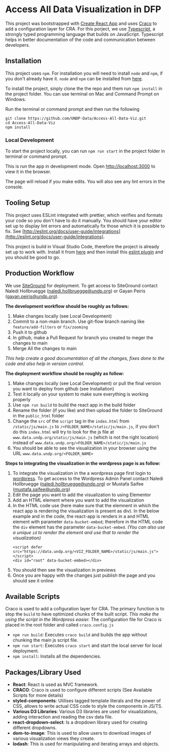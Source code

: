 # Access All Data Visualization in DFP

This project was bootstrapped with [Create React App](https://github.com/facebook/create-react-app) and uses [Craco](https://www.npmjs.com/package/@craco/craco) to add a configuration layer for CRA. For this porject, we use [Typescript](https://www.typescriptlang.org/), a strongly typed programming language that builds on JavaScript. Typescript helps in better documentation of the code and communication between developers.

## Installation

This project uses `npm`. For installation you will need to install `node` and `npm`, if you don't already have it. `node` and `npm` can be installed from [here](https://nodejs.org/en/download/).

To install the project, sinply clone the the repo and them run `npm install` in the project folder. You can use terminal on Mac and Command Prompt on Windows.

Run the terminal or command prompt and then run the following

```
git clone https://github.com/UNDP-Data/Access-All-Data-Viz.git
cd Access-All-Data-Viz
npm install
```
### Local Development

To start the project locally, you can run `npm run start` in the project folder in terminal or command prompt.

This is run the app in development mode. Open [http://localhost:3000](http://localhost:3000) to view it in the browser.

The page will reload if you make edits. You will also see any lint errors in the console.

## Tooling Setup

This project uses ESLint integrated with prettier, which verifies and formats your code so you don't have to do it manually. You should have your editor set up to display lint errors and automatically fix those which it is possible to fix. See [http://eslint.org/docs/user-guide/integrations](http://eslint.org/docs/user-guide/integrations).

This project is build in Visual Studio Code, therefore the project is already set up to work with. Install it from [here](https://code.visualstudio.com/) and then install this [eslint plugin](https://marketplace.visualstudio.com/items?itemName=dbaeumer.vscode-eslint) and you should be good to go.

## Production Workflow

We use [SiteGround](https://tools.siteground.com/filemanager?siteId=TFE3MFlYOEpJUT09) for deployment. To get access to SiteGround contact Naledi Hollbruegge (naledi.hollbruegge@undp.org) or Gayan Peiris (gayan.peiris@undp.org).

__The development workflow should be roughly as follows:__
1. Make changes locally (see Local Development)
2. Commit to a non-main branch. Use git-flow branch naming like `feature/add-filters` or `fix/zooming`
3. Push it to github
4. In github, make a Pull Request for branch you created to meger the changes to main
5. Merge All the changes to main

_This help create a good documentation of all the changes, fixes done to the code and also help in version control._

__The deployment workflow should be roughly as follow:__
1. Make changes locally (see Local Development) or pull the final version you want to deploy from github (see Installation)
2. Test it locally on your system to make sure everything is working properly
3. Use `npm run build` to build the react app in the build folder
4. Rename the folder (if you like) and then upload the folder to SiteGround in the `public_html` folder
5. Change the `src` of the `script` tag in the `index.html` from `/static/js/main.js` to `/<FOLDER_NAME>/static/js/main.js`, if you don't do this `index.html` will try to look for the js file at `www.data.undp.org/static/js/main.js` (which is not the right location) instead of `www.data.undp.org/<FOLDER_NAME>/static/js/main.js`
6. You should be able to see the visualization in your browser using the URL `www.data.undp.org/<FOLDER_NAME>`

__Steps to integrating the visualization in the wordpress page is as follow:__
1. To integrate the visualization in the a wordpress page first login to [wordpress](https://data.undp.org/wp-admin). To get access to the Wordpress Admin Panel contact Naledi Hollbruegge (naledi.hollbruegge@undp.org) or Mustafa Saifee (mustafa.saifee@undp.org)
2. Edit the page you want to add the visualization to using Elementor
3. Add an HTML element where you want to add the visualization
4. In the HTML code use (here make sure that the elemnent in which the react app is rendering the visualization is present as div). In the below example and in the code, the react-app is renders in a and HTML element with parameter `data-bucket-embed`; therefore in the HTML code the `div` element has the parameter `data-bucket-embed`. _(You can also use a unique `id` to render the element and  use that to render the visualization)_ 
    ```
    <script defer src="https://data.undp.org/<VIZ_FOLDER_NAME>/static/js/main.js"></script>
    <div id="root" data-bucket-embed></div>
    ```
5. You should then see the visualization in previews
6. Once you are happy with the changes just publish the page and you should see it online


## Available Scripts

Craco is used to add a cofiguration layer for CRA. The primary function is to stop the `build` to have optimized chunks of the built script. _This make the using the script in the Wordpress easier._ The configuration file for Craco is placed in the root folder and called `craco.config.js`
* `npm run build`: Executes `craco build` and builds the app without chunking the main js script file.
* `npm run start`: Executes `craco start` and start the local server for local deployment.
* `npm install`: Installs all the dependencies.

## Packages/Library Used

* __React__: React is used as MVC framework.
* __CRACO__: Craco is used to configure different scripts (See Available Scripts for more details)
* __styled-components__: Utilises tagged template literals  and the power of CSS, allows to write actual CSS code to style the components in JS/TS.
* __Various D3 Libraries__: Various D3 libraries are used for visualizations, adding interaction and reading the csv data file.
* __react-dropdown-select__: Is a dropdown library used for creating different dropdowns.
* __dom-to-image__: This is used to allow users to download images of various visualization views they create.
* __lodash__: This is used for manipulating and iterating arrays and objects.